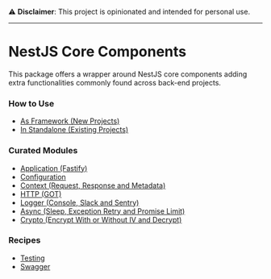 ⚠️ **Disclaimer**: This project is opinionated and intended for personal use.

---

# NestJS Core Components

This package offers a wrapper around NestJS core components adding extra functionalities commonly found across back-end projects.

### How to Use

- [As Framework (New Projects)](docs/usage/framework.md)
- [In Standalone (Existing Projects)](docs/usage/standalone.md)

### Curated Modules

- [Application (Fastify)](docs/module/app.md)
- [Configuration](docs/module/config.md)
- [Context (Request, Response and Metadata)](docs/module/context.md)
- [HTTP (GOT)](docs/module/http.md)
- [Logger (Console, Slack and Sentry)](docs/module/logger.md)
- [Async (Sleep, Exception Retry and Promise Limit)](source/async/async.service.ts)
- [Crypto (Encrypt With or Without IV and Decrypt)](source/crypto/crypto.service.ts)

### Recipes

- [Testing](docs/recipe/test.md)
- [Swagger](docs/recipe/swagger.md)
